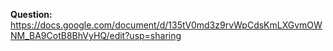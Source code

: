 **Question:** https://docs.google.com/document/d/135tV0md3z9rvWpCdsKmLXGvmOWNM_BA9CotB8BhVyHQ/edit?usp=sharing

